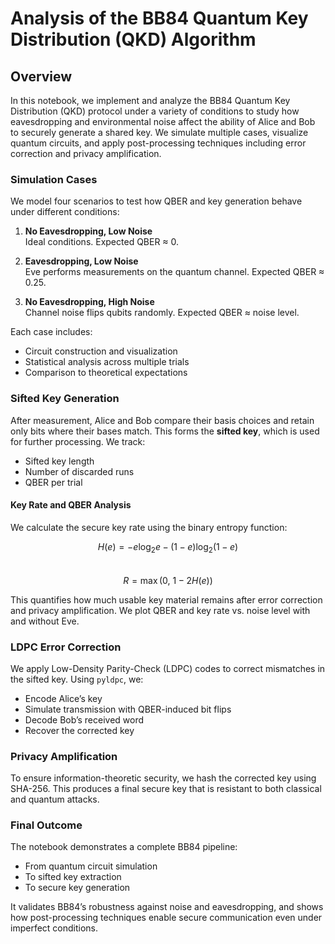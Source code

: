 # Analysis of the BB84 Quantum Key Distribution (QKD) Algorithm

## Overview

In this notebook, we implement and analyze the BB84 Quantum Key Distribution (QKD) protocol under a variety of conditions to study how eavesdropping and environmental noise affect the ability of Alice and Bob to securely generate a shared key. We simulate multiple cases, visualize quantum circuits, and apply post-processing techniques including error correction and privacy amplification.

### Simulation Cases

We model four scenarios to test how QBER and key generation behave under different conditions:

1. **No Eavesdropping, Low Noise**  
   Ideal conditions. Expected QBER ≈ 0.

2. **Eavesdropping, Low Noise**  
   Eve performs measurements on the quantum channel. Expected QBER ≈ 0.25.

3. **No Eavesdropping, High Noise**  
   Channel noise flips qubits randomly. Expected QBER ≈ noise level.

Each case includes:
- Circuit construction and visualization
- Statistical analysis across multiple trials
- Comparison to theoretical expectations

### Sifted Key Generation

After measurement, Alice and Bob compare their basis choices and retain only bits where their bases match. This forms the **sifted key**, which is used for further processing. We track:
- Sifted key length
- Number of discarded runs
- QBER per trial

#### Key Rate and QBER Analysis

We calculate the secure key rate using the binary entropy function:

$$H(e) = -e \log_2 e - (1 - e) \log_2 (1 - e)$$  
$$R = \max(0,\ 1 - 2H(e))$$

This quantifies how much usable key material remains after error correction and privacy amplification. We plot QBER and key rate vs. noise level with and without Eve.

### LDPC Error Correction

We apply Low-Density Parity-Check (LDPC) codes to correct mismatches in the sifted key. Using `pyldpc`, we:
- Encode Alice’s key
- Simulate transmission with QBER-induced bit flips
- Decode Bob’s received word
- Recover the corrected key

### Privacy Amplification

To ensure information-theoretic security, we hash the corrected key using SHA-256. This produces a final secure key that is resistant to both classical and quantum attacks.

### Final Outcome

The notebook demonstrates a complete BB84 pipeline:
- From quantum circuit simulation
- To sifted key extraction
- To secure key generation

It validates BB84’s robustness against noise and eavesdropping, and shows how post-processing techniques enable secure communication even under imperfect conditions.
